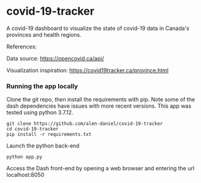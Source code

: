 # covid-19-tracker
A covid-19 dashboard to visualize the state of covid-19 data in Canada's provinces and health regions.

References: 

Data source: https://opencovid.ca/api/

Visualization inspiration: https://covid19tracker.ca/province.html

### Running the app locally

Clone the git repo, then install the requirements with pip. Note some of the dash dependencies have issues with more recent versions. This app was tested using python 3.7.12.

```
git clone https://github.com/alen-daniel/covid-19-tracker
cd covid-19-tracker
pip install -r requirements.txt
```

Launch the python back-end

```
python app.py
```

Access the Dash front-end by opening a web browser and entering the url localhost:8050